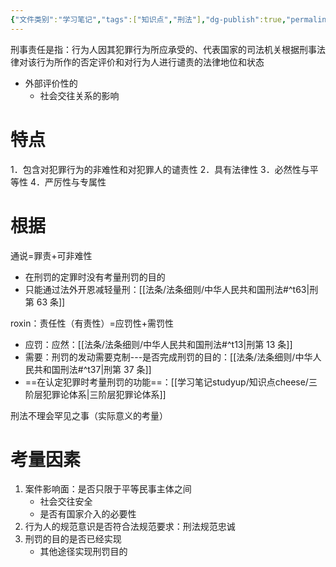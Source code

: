 ```yaml
---
{"文件类别":"学习笔记","tags":["知识点","刑法"],"dg-publish":true,"permalink":"/学习笔记studyup/知识点cheese/刑事责任/","dgPassFrontmatter":true,"created":"2024-10-22T15:10:47.472+08:00","updated":"2024-10-25T12:36:19.490+08:00"}
---
```


刑事责任是指：行为人因其犯罪行为所应承受的、代表国家的司法机关根据刑事法律对该行为所作的否定评价和对行为人进行谴责的法律地位和状态
- 外部评价性的
	- 社会交往关系的影响
# 特点
1．包含对犯罪行为的非难性和对犯罪人的谴责性
2．具有法律性
3．必然性与平等性
4．严厉性与专属性
# 根据
通说=罪责+可非难性
- 在刑罚的定罪时没有考量刑罚的目的
- 只能通过法外开恩减轻量刑：[[法条/法条细则/中华人民共和国刑法#^t63\|刑第 63 条]]

roxin：责任性（有责性）=应罚性+需罚性
- 应罚：应然：[[法条/法条细则/中华人民共和国刑法#^t13\|刑第 13 条]]
- 需要：刑罚的发动需要克制---是否完成刑罚的目的：[[法条/法条细则/中华人民共和国刑法#^t37\|刑第 37 条]]
- ==在认定犯罪时考量刑罚的功能==：[[学习笔记studyup/知识点cheese/三阶层犯罪论体系\|三阶层犯罪论体系]]

刑法不理会罕见之事（实际意义的考量）

# 考量因素
1. 案件影响面：是否只限于平等民事主体之间
	- 社会交往安全
	- 是否有国家介入的必要性
2. 行为人的规范意识是否符合法规范要求：刑法规范忠诚
3. 刑罚的目的是否已经实现
	- 其他途径实现刑罚目的